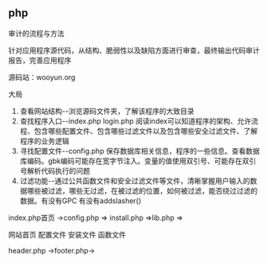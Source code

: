 ## php

审计的流程与方法

针对应用程序源代码，从结构、脆弱性以及缺陷方面进行审查，最终输出代码审计报告，完善应用程序

源码站：wooyun.org

大局

1. 查看网站结构--浏览源码文件夹，了解该程序的大致目录
2. 查找程序入口--index.php login.php 阅读index可以知道程序的架构、允许流程、包含哪些配置文件、包含哪些过滤文件以及包含哪些安全过滤文件、了解程序的业务逻辑
3. 寻找配置文件--config.php  保存数据库相关信息，程序的一些信息。查看数据库编码。gbk编码可能存在宽字节注入。变量的值使用双引号、可能存在双引号解析代码执行的问题
4. 过滤功能--通过公共函数文件和安全过滤文件等文件，清晰掌握用户输入的数据哪些被过滤，哪些无过滤，在被过滤的位置，如何被过滤，能否绕过过滤的数据。有没有GPC 有没有addslasher()

index.php首页 ->config.php => install.php =>lib.php =>

网站首页                 配置文件         安装文件          函数文件

header.php ->footer.php->